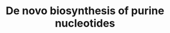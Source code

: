 ---
annotations:
- id: PW:0000012
  parent: classic metabolic pathway
  type: Pathway Ontology
  value: nucleotide metabolic pathway
- id: PW:0000867
  parent: classic metabolic pathway
  type: Pathway Ontology
  value: de novo purine biosynthetic pathway
authors:
- M.Braymer
- MaintBot
- Christine Chichester
- Egonw
- Mkutmon
- Eweitz
- Khanspers
citedin: ''
communities: []
description: 'Purine nucleotides participate in many aspects of cellular metabolism
  including the structure of DNA and RNA, serving as enzyme cofactors, functioning
  in cellular signaling, acting as phosphate group donors, and generating cellular
  energy. Maintenance of the proper balance of intracellular pools of these nucleotides
  is critical to normal function. This occurs through a combination of de novo biosynthesis
  and salvage pathways for pre-existing purine bases, nucleosides and nucleotides.  The
  de novo biosynthetic pathway for purine nucleotides is highly conserved among organisms,
  but its regulation and the organization of the genes encoding the enzymes vary.
  This fourteen step pathway contains ten steps that branch at IMP to form AMP and
  GMP, each in two steps. Regulation of the pathway has been well studied in microbes
  such as Escherichia coli, Bacillus subtilis and Saccharomyces cerevisiae, but little
  is known about its regulation in higher eukaryotes (metazoa, and plants).  Source:
  https://pathway.yeastgenome.org/'
last-edited: 2024-10-31
ndex: null
organisms:
- Saccharomyces cerevisiae
redirect_from:
- /index.php/Pathway:WP203
- /instance/WP203
- /instance/WP203_r135721
revision: r135721
schema-jsonld:
- '@context': https://schema.org/
  '@id': https://wikipathways.github.io/pathways/WP203.html
  '@type': Dataset
  creator:
    '@type': Organization
    name: WikiPathways
  description: 'Purine nucleotides participate in many aspects of cellular metabolism
    including the structure of DNA and RNA, serving as enzyme cofactors, functioning
    in cellular signaling, acting as phosphate group donors, and generating cellular
    energy. Maintenance of the proper balance of intracellular pools of these nucleotides
    is critical to normal function. This occurs through a combination of de novo biosynthesis
    and salvage pathways for pre-existing purine bases, nucleosides and nucleotides.  The
    de novo biosynthetic pathway for purine nucleotides is highly conserved among
    organisms, but its regulation and the organization of the genes encoding the enzymes
    vary. This fourteen step pathway contains ten steps that branch at IMP to form
    AMP and GMP, each in two steps. Regulation of the pathway has been well studied
    in microbes such as Escherichia coli, Bacillus subtilis and Saccharomyces cerevisiae,
    but little is known about its regulation in higher eukaryotes (metazoa, and plants).  Source:
    https://pathway.yeastgenome.org/'
  keywords:
  - 1-(5-phosphoribosyl)-4-carboxy-5-aminoimidazole
  - 10-formyl-THF
  - 5'-P-ribosyl-4-(N-succinocarboxamide)-5-aminoimidazole
  - 5-aminoimidazole ribonucleotide
  - 5-formamido-1-(5-phospho-D-ribosyl)imidazole-4-carboxamide
  - 5-phospho-α-D-ribose 1-diphosphate
  - 5-phospho-β-D-ribosyl-glycineamide
  - 5-phospho-β-D-ribosylamine
  - 5-phosphoribosyl-N-formylglycineamidine
  - ADE1
  - ADE12
  - ADE13
  - ADE16
  - ADE17
  - ADE2
  - ADE4
  - ADE5,7
  - ADE6
  - ADE8
  - ADK1
  - ADK2
  - ADP
  - AICAR
  - AMP
  - ATP
  - CO2
  - GDP
  - GMP
  - GTP
  - GUA1
  - GUK1
  - H+
  - H2O
  - IMD2
  - IMD3
  - IMD4
  - IMP
  - L-aspartate
  - L-glutamate
  - L-glutamine
  - L-glycine
  - NAD+
  - NADH
  - RNR1
  - RNR2
  - RNR3
  - RNR4
  - YNK1
  - adenylo-succinate
  - dADP
  - dATP
  - dGDP
  - dGTP
  - diphosphate
  - formate
  - fumarate
  - phosphate
  - xanthosine-5-phosphate
  license: CC0
  name: De novo biosynthesis of purine nucleotides
seo: CreativeWork
title: De novo biosynthesis of purine nucleotides
wpid: WP203
---